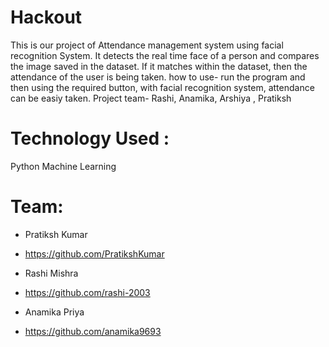# Hackout
This is our project of Attendance management system using facial recognition System. 
It detects the real time face of a person and compares the image saved in the dataset.
If it matches within the dataset, then the attendance of the user is being taken. 
how to use-
run the program and then using the required button, with facial recognition system, attendance can be easiy taken.
Project team- Rashi, Anamika, Arshiya , Pratiksh

# Technology Used :
Python
Machine Learning

# Team:
* Pratiksh Kumar
* https://github.com/PratikshKumar

* Rashi Mishra
* https://github.com/rashi-2003

* Anamika Priya
* https://github.com/anamika9693

